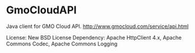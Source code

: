 GmoCloudAPI
===========

Java client for GMO Cloud API.
http://www.gmocloud.com/service/api.html

License: New BSD License
Dependency: Apache HttpClient 4.x, Apache Commons Codec, Apache Commons Logging
